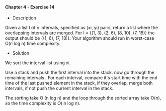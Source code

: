 #### Chapter 4 - Exercise 14
* Description

Given a list I of n intervals, specified as (xi, yi) pairs, return a list where
the overlapping intervals are merged. For I = {(1, 3), (2, 6), (8, 10), (7, 18)} the
output should be {(1, 6), (7, 18)}. Your algorithm should run in worst-case
O(n log n) time complexity.

* Solution

We sort the interval list using xi. 

Use a stack and push the first interval into the stack. now go through the remaining intervals ,
For each interval, compare it's start time with the end time of the last pushed element in the stack,
if they overlap, merge both intervals, if not push the current interval in the stack. 

The sorting take O (n log n) and the loop through the sorted array take O(n), so the time complexity is O( n log n).
